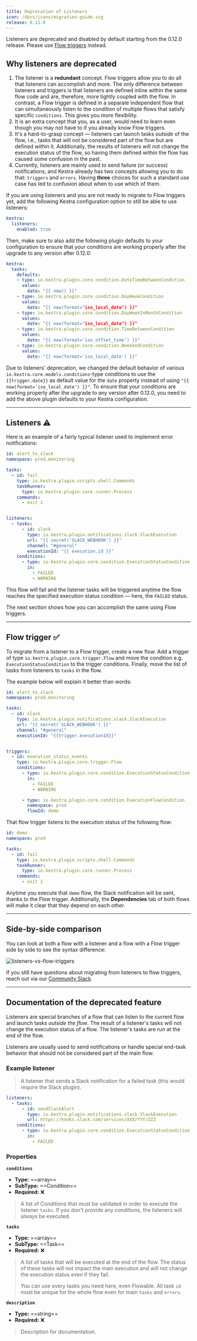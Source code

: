 ```yaml
---
title: Deprecation of Listeners
icon: /docs/icons/migration-guide.svg
release: 0.12.0
---
```


Listeners are deprecated and disabled by default starting from the 0.12.0 release. Please use [Flow triggers](../../04.workflow-components/07.triggers/flow-trigger.md) instead.

## Why listeners are deprecated

1. The listener is a **redundant** concept. Flow triggers allow you to do all that listeners can accomplish and more. The only difference between listeners and triggers is that listeners are defined inline within the same flow code and are, therefore, more tightly coupled with the flow. In contrast, a Flow trigger is defined in a separate independent flow that can simultaneously listen to the condition of multiple flows that satisfy specific `conditions`. This gives you more flexibility.
2. It is an extra concept that you, as a user, would need to learn even though you may not have to if you already know Flow triggers.
3. It's a hard-to-grasp concept — listeners can launch tasks *outside* of the flow, i.e., tasks that will not be considered part of the flow but are defined *within* it. Additionally, the results of listeners will not change the execution status of the flow, so having them defined within the flow has caused some confusion in the past.
4. Currently, listeners are mainly used to send failure (or success) notifications, and Kestra already has two concepts allowing you to do that: `triggers` and `errors`. Having **three** choices for such a standard use case has led to confusion about when to use which of them.

If you are using listeners and you are not ready to migrate to Flow triggers yet, add the following Kestra configuration option to still be able to use listeners:

```yaml
kestra:
  listeners:
    enabled: true
```

Then, make sure to also add the following plugin defaults to your configuration to ensure that your conditions are working properly after the upgrade to any version after 0.12.0:

```yaml
kestra:
  tasks:
    defaults:
    - type: io.kestra.plugin.core.condition.DateTimeBetweenCondition
      values:
        date: "{{ now() }}"
    - type: io.kestra.plugin.core.condition.DayWeekCondition
      values:
        date: "{{ now(format="iso_local_date") }}"
    - type: io.kestra.plugin.core.condition.DayWeekInMonthCondition
      values:
        date: "{{ now(format="iso_local_date") }}"
    - type: io.kestra.plugin.core.condition.TimeBetweenCondition
      values:
        date: "{{ now(format='iso_offset_time') }}"
    - type: io.kestra.plugin.core.condition.WeekendCondition
      values:
        date: "{{ now(format='iso_local_date') }}"
```

Due to listeners' deprecation, we changed the default behavior of various `io.kestra.core.models.conditions`-type conditions to use the `{{trigger.date}}` as default value for the `date` property instead of using `"{{ now(format='iso_local_date') }}"`. To ensure that your conditions are working properly after the upgrade to any version after 0.12.0, you need to add the above plugin defaults to your Kestra configuration.

---

## Listeners :warning:

Here is an example of a fairly typical listener used to implement error notifications:

```yaml
id: alert_to_slack
namespace: prod.monitoring

tasks:
  - id: fail
    type: io.kestra.plugin.scripts.shell.Commands
    taskRunner:
      type: io.kestra.plugin.core.runner.Process
    commands:
      - exit 1


listeners:
  - tasks:
      - id: slack
        type: io.kestra.plugin.notifications.slack.SlackExecution
        url: "{{ secret('SLACK_WEBHOOK') }}"
        channel: "#general"
        executionId: "{{ execution.id }}"
    conditions:
      - type: io.kestra.plugin.core.condition.ExecutionStatusCondition
        in:
          - FAILED
          - WARNING
```

This flow will fail and the listener tasks will be triggered anytime the flow reaches the specified execution status condition — here, the `FAILED` status.

The next section shows how you can accomplish the same using Flow triggers.

---

## Flow trigger ✅

To migrate from a listener to a Flow trigger, create a new flow. Add a trigger of type `io.kestra.plugin.core.trigger.Flow` and move the condition e.g. `ExecutionStatusCondition` to the trigger conditions. Finally, move the list of tasks from listeners to `tasks` in the flow.

The example below will explain it better than words:

```yaml
id: alert_to_slack
namespace: prod.monitoring

tasks:
  - id: slack
    type: io.kestra.plugin.notifications.slack.SlackExecution
    url: "{{ secret('SLACK_WEBHOOK') }}"
    channel: "#general"
    executionId: "{{trigger.executionId}}"


triggers:
  - id: execution_status_events
    type: io.kestra.plugin.core.trigger.Flow
    conditions:
      - type: io.kestra.plugin.core.condition.ExecutionStatusCondition
        in:
          - FAILED
          - WARNING

      - type: io.kestra.plugin.core.condition.ExecutionFlowCondition
        namespace: prod
        flowId: demo
```

That flow trigger listens to the execution status of the following flow:

```yaml
id: demo
namespace: prod

tasks:
  - id: fail
    type: io.kestra.plugin.scripts.shell.Commands
    taskRunner:
      type: io.kestra.plugin.core.runner.Process
    commands:
      - exit 1
```

Anytime you execute that `demo` flow, the Slack notification will be sent, thanks to the Flow trigger. Additionally, the **Dependencies** tab of both flows will make it clear that they depend on each other.

---

## Side-by-side comparison

You can look at both a flow with a listener and a flow with a Flow trigger side by side to see the syntax difference:

![listeners-vs-flow-triggers](../../../migration-guide/listeners-vs-flow-triggers.png)

If you still have questions about migrating from listeners to flow triggers, reach out via our [Community Slack](/slack).

---

## Documentation of the deprecated feature

Listeners are special branches of a flow that can listen to the current flow and launch tasks *outside the flow*. The result of a listener's tasks will not change the execution status of a flow. The listener's tasks are run at the end of the flow.

Listeners are usually used to send notifications or handle special end-task behavior that should not be considered part of the main flow.

### Example listener

> A listener that sends a Slack notification for a failed task (this would require the Slack plugin).

```yaml
listeners:
  - tasks:
      - id: sendSlackAlert
        type: io.kestra.plugin.notifications.slack.SlackExecution
        url: https://hooks.slack.com/services/XXX/YYY/ZZZ
    conditions:
      - type: io.kestra.plugin.core.condition.ExecutionStatusCondition
        in:
          - FAILED
```

### Properties

**`conditions`**

* **Type:** ==array==
* **SubType:** ==Condition==
* **Required:** ❌

> A list of Conditions that must be validated in order to execute the listener `tasks`. If you don't provide any conditions, the listeners will always be executed.

**`tasks`**

* **Type:** ==array==
* **SubType:** ==Task==
* **Required:** ❌

> A list of tasks that will be executed at the end of the flow. The status of these tasks will not impact the main execution and will not change the execution status even if they fail.
>
> You can use every tasks you need here, even Flowable.
> All task `id` must be unique for the whole flow even for main `tasks` and `errors`.

**`description`**

* **Type:** ==string==
* **Required:** ❌

> Description for documentation.

